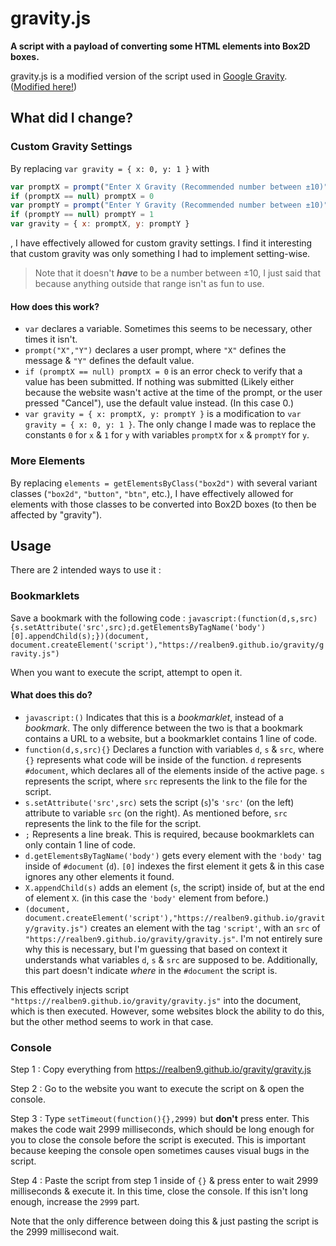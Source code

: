# gravity.js
**A script with a payload of converting some HTML elements into Box2D boxes.**

gravity.js is a modified version of the script used in [Google Gravity](https://mrdoob.com/projects/chromeexperiments/google-gravity). ([Modified here!](https://realben9.github.io/gravity/c23.html))
## What did I change?
### Custom Gravity Settings
By replacing `var gravity = { x: 0, y: 1 }` with
```js
var promptX = prompt("Enter X Gravity (Recommended number between ±10)", "0")
if (promptX == null) promptX = 0
var promptY = prompt("Enter Y Gravity (Recommended number between ±10)", "1")
if (promptY == null) promptY = 1
var gravity = { x: promptX, y: promptY }
```
, I have effectively allowed for custom gravity settings. I find it interesting that custom gravity was only something I had to implement setting-wise.
> Note that it doesn't ***have*** to be a number between ±10, I just said that because anything outside that range isn't as fun to use.
#### How does this work?
* `var` declares a variable. Sometimes this seems to be necessary, other times it isn't.
* `prompt("X","Y")` declares a user prompt, where `"X"` defines the message & `"Y"` defines the default value.
* `if (promptX == null) promptX = 0` is an error check to verify that a value has been submitted. If nothing was submitted (Likely either because the website wasn't active at the time of the prompt, or the user pressed "Cancel"), use the default value instead. (In this case 0.)
* `var gravity = { x: promptX, y: promptY }` is a modification to `var gravity = { x: 0, y: 1 }`. The only change I made was to replace the constants `0` for `x` & `1` for `y` with variables `promptX` for `x` & `promptY` for `y`.
### More Elements
By replacing `elements = getElementsByClass("box2d")` with several variant classes (`"box2d"`, `"button"`, `"btn"`, etc.), I have effectively allowed for elements with those classes to be converted into Box2D boxes (to then be affected by "gravity").
## Usage
There are 2 intended ways to use it :
### Bookmarklets
Save a bookmark with the following code : `javascript:(function(d,s,src){s.setAttribute('src',src);d.getElementsByTagName('body')[0].appendChild(s);})(document, document.createElement('script'),"https://realben9.github.io/gravity/gravity.js")`

When you want to execute the script, attempt to open it.
#### What does this do?
* `javascript:()` Indicates that this is a *bookmarklet*, instead of a *bookmark*. The only difference between the two is that a bookmark contains a URL to a website, but a bookmarklet contains 1 line of code.
* `function(d,s,src){}` Declares a function with variables `d`, `s` & `src`, where `{}` represents what code will be inside of the function. `d` represents `#document`, which declares all of the elements inside of the active page. `s` represents the script, where `src` represents the link to the file for the script.
* `s.setAttribute('src',src)` sets the script (`s`)'s `'src'` (on the left) attribute to variable `src` (on the right). As mentioned before, `src` represents the link to the file for the script.
* `;` Represents a line break. This is required, because bookmarklets can only contain 1 line of code.
* `d.getElementsByTagName('body')` gets every element with the `'body'` tag inside of `#document` (`d`). `[0]` indexes the first element it gets & in this case ignores any other elements it found.
* `X.appendChild(s)` adds an element (`s`, the script) inside of, but at the end of element `X`. (in this case the `'body'` element from before.)
* `(document, document.createElement('script'),"https://realben9.github.io/gravity/gravity.js")` creates an element with the tag `'script'`, with an `src` of `"https://realben9.github.io/gravity/gravity.js"`. I'm not entirely sure why this is necessary, but I'm guessing that based on context it understands what variables `d`, `s` & `src` are supposed to be. Additionally, this part doesn't indicate *where* in the `#document` the script is.

This effectively injects script `"https://realben9.github.io/gravity/gravity.js"` into the document, which is then executed. However, some websites block the ability to do this, but the other method seems to work in that case.
### Console
Step 1 : Copy everything from https://realben9.github.io/gravity/gravity.js

Step 2 : Go to the website you want to execute the script on & open the console.

Step 3 : Type `setTimeout(function(){},2999)` but **don't** press enter. This makes the code wait 2999 milliseconds, which should be long enough for you to close the console before the script is executed. This is important because keeping the console open sometimes causes visual bugs in the script.

Step 4 : Paste the script from step 1 inside of `{}` & press enter to wait 2999 milliseconds & execute it. In this time, close the console. If this isn't long enough, increase the `2999` part.

Note that the only difference between doing this & just pasting the script is the 2999 millisecond wait.
